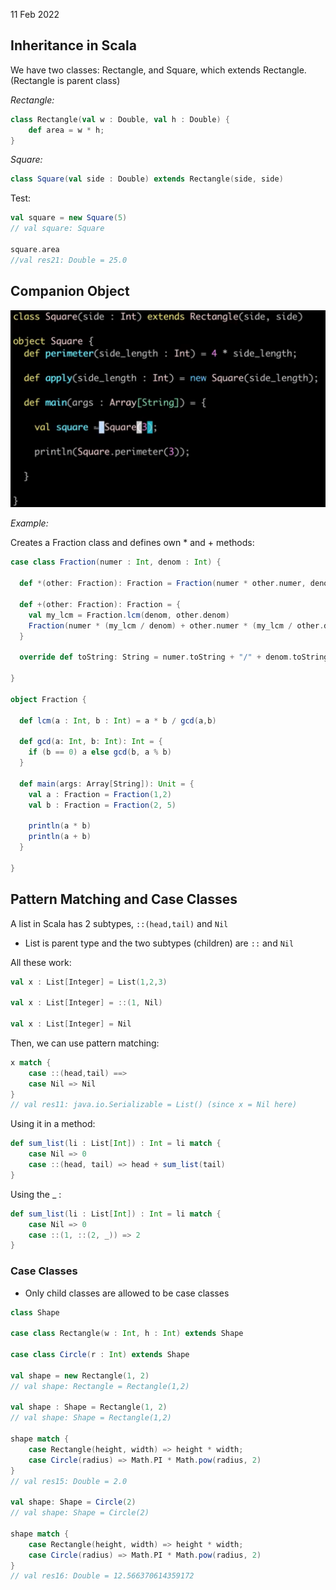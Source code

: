 11 Feb 2022

## Inheritance in Scala

We have two classes: Rectangle, and Square, which extends Rectangle. (Rectangle is parent class)

*Rectangle:*

```scala
class Rectangle(val w : Double, val h : Double) {
    def area = w * h;
}
```

*Square:*

```scala
class Square(val side : Double) extends Rectangle(side, side)
```

Test:

```scala
val square = new Square(5)
// val square: Square

square.area
//val res21: Double = 25.0
```



## Companion Object

<img src="images/image-20220224152315837.png" alt="image-20220224152315837" style="zoom:50%;" />



*Example:*

Creates a Fraction class and defines own * and + methods:

```scala
case class Fraction(numer : Int, denom : Int) {

  def *(other: Fraction): Fraction = Fraction(numer * other.numer, denom * other.denom)

  def +(other: Fraction): Fraction = {
    val my_lcm = Fraction.lcm(denom, other.denom)
    Fraction(numer * (my_lcm / denom) + other.numer * (my_lcm / other.denom), my_lcm)
  }

  override def toString: String = numer.toString + "/" + denom.toString

}

object Fraction {

  def lcm(a : Int, b : Int) = a * b / gcd(a,b)

  def gcd(a: Int, b: Int): Int = {
    if (b == 0) a else gcd(b, a % b)
  }

  def main(args: Array[String]): Unit = {
    val a : Fraction = Fraction(1,2)
    val b : Fraction = Fraction(2, 5)

    println(a * b)
    println(a + b)
  }

}
```





## Pattern Matching and Case Classes

A list in Scala has 2 subtypes, `::(head,tail)` and `Nil`

- List is parent type and the two subtypes (children) are `::` and `Nil`

All these work:

```scala
val x : List[Integer] = List(1,2,3)

val x : List[Integer] = ::(1, Nil)

val x : List[Integer] = Nil
```

Then, we can use pattern matching:

```scala
x match {
    case ::(head,tail) ==>
    case Nil => Nil
}
// val res11: java.io.Serializable = List() (since x = Nil here)
```



Using it in a method:

```scala
def sum_list(li : List[Int]) : Int = li match {
    case Nil => 0
    case ::(head, tail) => head + sum_list(tail)
}
```

Using the _ :

```scala
def sum_list(li : List[Int]) : Int = li match {
    case Nil => 0
    case ::(1, ::(2, _)) => 2
}
```



### Case Classes

- Only child classes are allowed to be case classes

```scala
class Shape

case class Rectangle(w : Int, h : Int) extends Shape

case class Circle(r : Int) extends Shape

val shape = new Rectangle(1, 2)
// val shape: Rectangle = Rectangle(1,2)

val shape : Shape = Rectangle(1, 2)
// val shape: Shape = Rectangle(1,2)

shape match {
    case Rectangle(height, width) => height * width;
    case Circle(radius) => Math.PI * Math.pow(radius, 2)
}
// val res15: Double = 2.0

val shape: Shape = Circle(2)
// val shape: Shape = Circle(2)

shape match {
    case Rectangle(height, width) => height * width;
    case Circle(radius) => Math.PI * Math.pow(radius, 2)
}
// val res16: Double = 12.566370614359172
```

